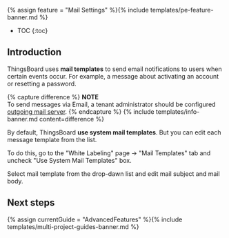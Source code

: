 {% assign feature = "Mail Settings" %}{% include templates/pe-feature-banner.md %} 

* TOC
{:toc}

## Introduction

ThingsBoard uses **mail templates** to send email notifications to users when certain events occur.
For example, a message about activating an account or resetting a password.

{% capture difference %}
**NOTE**
<br>
To send messages via Email, a tenant administrator should be configured [outgoing mail server](/docs/user-guide/ui/mail-settings/).
{% endcapture %}
{% include templates/info-banner.md content=difference %}

By default, ThingsBoard **use system mail templates**. But you can edit each message template from the list.

To do this, go to the "White Labeling" page -> "Mail Templates" tab and uncheck "Use System Mail Templates" box. 

Select mail template from the drop-dawn list and edit mail subject and mail body.

## Next steps

{% assign currentGuide = "AdvancedFeatures" %}{% include templates/multi-project-guides-banner.md %}
